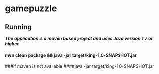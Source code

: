 # gamepuzzle



## Running
***The application is a maven based project and uses Java version 1.7 or higher***
#### mvn clean package && java -jar target/king-1.0-SNAPSHOT.jar

###if maven is not available
####java -jar target/king-1.0-SNAPSHOT.jar


